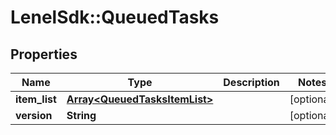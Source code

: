 # LenelSdk::QueuedTasks

## Properties
Name | Type | Description | Notes
------------ | ------------- | ------------- | -------------
**item_list** | [**Array&lt;QueuedTasksItemList&gt;**](QueuedTasksItemList.md) |  | [optional] 
**version** | **String** |  | [optional] 

